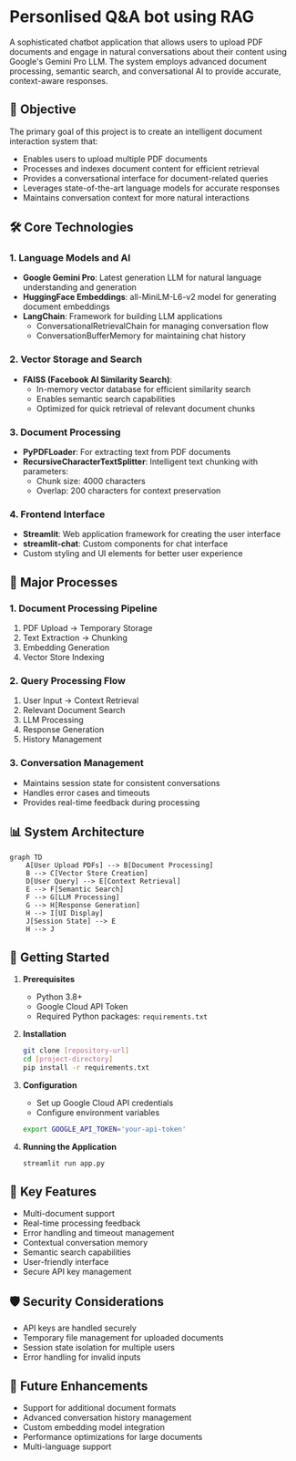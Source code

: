 # Personlised Q&A bot using RAG

A sophisticated chatbot application that allows users to upload PDF documents and engage in natural conversations about their content using Google's Gemini Pro LLM. The system employs advanced document processing, semantic search, and conversational AI to provide accurate, context-aware responses.

## 🎯 Objective

The primary goal of this project is to create an intelligent document interaction system that:
- Enables users to upload multiple PDF documents
- Processes and indexes document content for efficient retrieval
- Provides a conversational interface for document-related queries
- Leverages state-of-the-art language models for accurate responses
- Maintains conversation context for more natural interactions

## 🛠️ Core Technologies

### 1. Language Models and AI
- **Google Gemini Pro**: Latest generation LLM for natural language understanding and generation
- **HuggingFace Embeddings**: all-MiniLM-L6-v2 model for generating document embeddings
- **LangChain**: Framework for building LLM applications
  - ConversationalRetrievalChain for managing conversation flow
  - ConversationBufferMemory for maintaining chat history

### 2. Vector Storage and Search
- **FAISS (Facebook AI Similarity Search)**:
  - In-memory vector database for efficient similarity search
  - Enables semantic search capabilities
  - Optimized for quick retrieval of relevant document chunks

### 3. Document Processing
- **PyPDFLoader**: For extracting text from PDF documents
- **RecursiveCharacterTextSplitter**: Intelligent text chunking with parameters:
  - Chunk size: 4000 characters
  - Overlap: 200 characters for context preservation

### 4. Frontend Interface
- **Streamlit**: Web application framework for creating the user interface
- **streamlit-chat**: Custom components for chat interface
- Custom styling and UI elements for better user experience

## 🔄 Major Processes

### 1. Document Processing Pipeline
1. PDF Upload → Temporary Storage
2. Text Extraction → Chunking
3. Embedding Generation
4. Vector Store Indexing

### 2. Query Processing Flow
1. User Input → Context Retrieval
2. Relevant Document Search
3. LLM Processing
4. Response Generation
5. History Management

### 3. Conversation Management
- Maintains session state for consistent conversations
- Handles error cases and timeouts
- Provides real-time feedback during processing

## 📊 System Architecture

```mermaid
graph TD
    A[User Upload PDFs] --> B[Document Processing]
    B --> C[Vector Store Creation]
    D[User Query] --> E[Context Retrieval]
    E --> F[Semantic Search]
    F --> G[LLM Processing]
    G --> H[Response Generation]
    H --> I[UI Display]
    J[Session State] --> E
    H --> J
```

## 🚀 Getting Started

1. **Prerequisites**
   - Python 3.8+
   - Google Cloud API Token
   - Required Python packages: `requirements.txt`

2. **Installation**
   ```bash
   git clone [repository-url]
   cd [project-directory]
   pip install -r requirements.txt
   ```

3. **Configuration**
   - Set up Google Cloud API credentials
   - Configure environment variables
   ```bash
   export GOOGLE_API_TOKEN='your-api-token'
   ```

4. **Running the Application**
   ```bash
   streamlit run app.py
   ```

## 🔑 Key Features

- Multi-document support
- Real-time processing feedback
- Error handling and timeout management
- Contextual conversation memory
- Semantic search capabilities
- User-friendly interface
- Secure API key management

## 🛡️ Security Considerations

- API keys are handled securely
- Temporary file management for uploaded documents
- Session state isolation for multiple users
- Error handling for invalid inputs

## 🔮 Future Enhancements

- Support for additional document formats
- Advanced conversation history management
- Custom embedding model integration
- Performance optimizations for large documents
- Multi-language support
